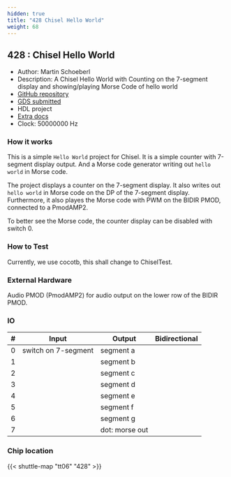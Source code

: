 ```yaml
---
hidden: true
title: "428 Chisel Hello World"
weight: 68
---
```


## 428 : Chisel Hello World

* Author: Martin Schoeberl
* Description: A Chisel Hello World with Counting on the 7-segment display and showing/playing Morse Code of hello world
* [GitHub repository](https://github.com/schoeberl/tt06-chisel-hello)
* [GDS submitted](https://github.com/schoeberl/tt06-chisel-hello/actions/runs/8687888438)
* HDL project
* [Extra docs]()
* Clock: 50000000 Hz

<!---

This file is used to generate your project datasheet. Please fill in the information below and delete any unused
sections.

You can also include images in this folder and reference them in the markdown. Each image must be less than
512 kb in size, and the combined size of all images must be less than 1 MB.
-->


### How it works

This is a simple `Hello World` project for Chisel. It is a simple counter with 7-segment display output.
And a Morse code generator writing out `hello world` in Morse code.

The project displays a counter on the 7-segment display.
It also writes out `hello world` in Morse code on the DP of the 7-segment display.
Furthermore, it also playes the Morse code with PWM on the BIDIR PMOD, connected to
a PmodAMP2.

To better see the Morse code, the counter display can be disabled with
switch 0.

### How to Test

Currently, we use cocotb, this shall change to ChiselTest.

### External Hardware

Audio PMOD (PmodAMP2) for audio output on the lower row of the BIDIR PMOD.


### IO

| #             | Input    | Output   | Bidirectional   |
| ------------- | -------- | -------- | --------------- |
| 0 | switch on 7-segment  | segment a  |      |
| 1 |   | segment b  |      |
| 2 |   | segment c  |      |
| 3 |   | segment d  |      |
| 4 |   | segment e  |      |
| 5 |   | segment f  |      |
| 6 |   | segment g  |      |
| 7 |   | dot: morse out  |      |


### Chip location

{{< shuttle-map "tt06" "428" >}}
